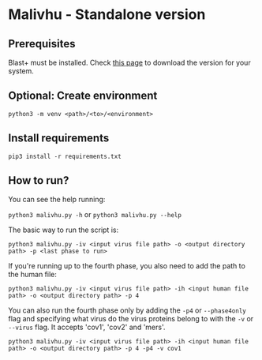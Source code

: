 # Malivhu - Standalone version

## Prerequisites

Blast+ must be installed. Check [this page](https://ftp.ncbi.nlm.nih.gov/blast/executables/blast+/LATEST/) to download the version for your system. 

## Optional: Create environment

`python3 -m venv <path>/<to>/<environment>`
  
## Install requirements

`pip3 install -r requirements.txt`

## How to run?

You can see the help running:

`python3 malivhu.py -h` or `python3 malivhu.py --help`

The basic way to run the script is:

`python3 malivhu.py -iv <input virus file path> -o <output directory path> -p <last phase to run>`

If you're running up to the fourth phase, you also need to add the path to the human file:

`python3 malivhu.py -iv <input virus file path> -ih <input human file path> -o <output directory path> -p 4`

You can also run the fourth phase only by adding the `-p4` or `--phase4only` flag and specifying what virus do the virus proteins belong to with the `-v` or `--virus` flag. It accepts 'cov1', 'cov2' and 'mers'.

`python3 malivhu.py -iv <input virus file path> -ih <input human file path> -o <output directory path> -p 4 -p4 -v cov1`
